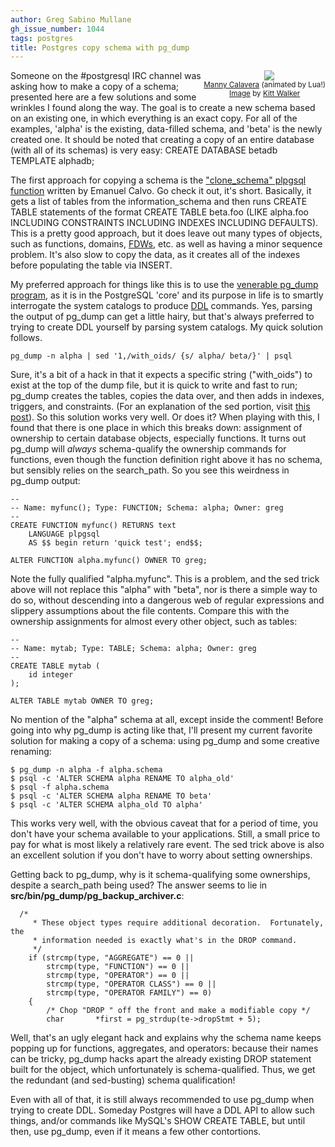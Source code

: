 ```yaml
---
author: Greg Sabino Mullane
gh_issue_number: 1044
tags: postgres
title: Postgres copy schema with pg_dump
---
```




<div class="separator" style="clear: both; float:right; text-align: center; padding-bottom: 1px"><a href="/blog/2014/10/09/postgres-copy-schema-with-pgdump/image-0-big.jpeg" imageanchor="1" style="clear: right; margin-bottom: 1em; margin-left: 1em;"><img border="0" src="/blog/2014/10/09/postgres-copy-schema-with-pgdump/image-0.jpeg"/></a>
<br/><small><a href="http://en.wikipedia.org/wiki/Grim_Fandango">Manny Calavera</a> (animated by Lua!)<br/><a href="https://flic.kr/p/6mkS3M">Image</a> by <a href="https://www.flickr.com/photos/kittwalker/">Kitt Walker</a></small></div>

Someone on the #postgresql IRC channel was asking how to make a copy of a schema; presented here are a few solutions and some wrinkles I found along the way. The goal is to create a new schema based on an existing one, in which everything is an exact copy. For all of the examples, 'alpha' is the existing, data-filled schema, and 'beta' is the newly created one. It should be noted that creating a copy of an entire database (with all of its schemas) is very easy: CREATE DATABASE betadb TEMPLATE alphadb;

The first approach for copying a schema is the ["clone_schema" plpgsql function](https://wiki.postgresql.org/wiki/Clone_schema)
written by Emanuel Calvo. Go check it out, it's short. Basically, it gets a list of tables from the information_schema and then runs CREATE TABLE statements of the format CREATE TABLE beta.foo (LIKE alpha.foo INCLUDING CONSTRAINTS INCLUDING INDEXES INCLUDING DEFAULTS). This is a pretty good approach, but it does leave out many types of objects, such as functions, domains, [FDWs](https://wiki.postgresql.org/wiki/Foreign_data_wrappers), etc. as well as having a minor sequence problem. It's also slow to copy the data, as it creates all of the indexes before populating the table via INSERT.

My preferred approach for things like this is to use the [venerable
pg_dump program](http://www.postgresql.org/docs/current/static/app-pgdump.html), as it is in the PostgreSQL 'core' and its purpose in life is to smartly interrogate the system catalogs to produce [DDL](http://en.wikipedia.org/wiki/Data_definition_language) commands. Yes, parsing the output of pg_dump can get a little hairy, but that's always preferred to trying to create DDL yourself by parsing system catalogs. My quick solution follows.

```
pg_dump -n alpha | sed '1,/with_oids/ {s/ alpha/ beta/}' | psql
```

Sure, it's a bit of a hack in that it expects a specific string ("with_oids") to exist at the top of the dump file, but it is quick to write and fast to run; pg_dump creates the tables, copies the data over, and then adds in indexes, triggers, and constraints. (For an explanation of the sed portion, visit [this post](/blog/2013/10/28/postgres-sed-pgdump-warnings)). So this solution works very well. Or does it? When playing with this, I found that there is one place in which this breaks down: assignment of ownership to certain database objects, especially functions. It turns out pg_dump will *always* schema-qualify the ownership commands for functions, even though the function definition right above it has no schema, but sensibly relies on the search_path. So you see this weirdness in pg_dump output:

```
--
-- Name: myfunc(); Type: FUNCTION; Schema: alpha; Owner: greg
--
CREATE FUNCTION myfunc() RETURNS text
    LANGUAGE plpgsql
    AS $$ begin return 'quick test'; end$$;

ALTER FUNCTION alpha.myfunc() OWNER TO greg;
```

Note the fully qualified "alpha.myfunc". This is a problem, and the sed trick above will not replace this "alpha" with "beta", nor is there a simple way to do so, without descending into a dangerous web of regular expressions and slippery assumptions about the file contents. Compare this with the ownership assignments for almost every other object, such as tables:

```
--
-- Name: mytab; Type: TABLE; Schema: alpha; Owner: greg
--
CREATE TABLE mytab (
    id integer
);

ALTER TABLE mytab OWNER TO greg;
```

No mention of the "alpha" schema at all, except inside the comment! Before going into why pg_dump is acting like that, I'll present my current favorite solution for making a copy of a schema: using pg_dump and some creative renaming:

```
$ pg_dump -n alpha -f alpha.schema
$ psql -c 'ALTER SCHEMA alpha RENAME TO alpha_old'
$ psql -f alpha.schema
$ psql -c 'ALTER SCHEMA alpha RENAME TO beta'
$ psql -c 'ALTER SCHEMA alpha_old TO alpha'
```

This works very well, with the obvious caveat that for a period of time, you don't have your schema available to your applications. Still, a small price to pay for what is most likely a relatively rare event. The sed trick above is also an excellent solution if you don't have to worry about setting ownerships.

Getting back to pg_dump, why is it schema-qualifying some ownerships, despite a search_path being used? The answer seems to lie in **src/bin/pg_dump/pg_backup_archiver.c**:

```
  /*                                                                                                                                                      
     * These object types require additional decoration.  Fortunately, the                                                                                  
     * information needed is exactly what's in the DROP command.                                                                                            
     */
    if (strcmp(type, "AGGREGATE") == 0 ||
        strcmp(type, "FUNCTION") == 0 ||
        strcmp(type, "OPERATOR") == 0 ||
        strcmp(type, "OPERATOR CLASS") == 0 ||
        strcmp(type, "OPERATOR FAMILY") == 0)
    {
        /* Chop "DROP " off the front and make a modifiable copy */
        char       *first = pg_strdup(te->dropStmt + 5);
```

Well, that's an ugly elegant hack and explains why the schema name keeps popping up for functions, aggregates, and operators: because their names can be tricky, pg_dump hacks apart the already existing DROP statement built for the object, which unfortunately is schema-qualified. Thus, we get the redundant (and sed-busting) schema qualification!

Even with all of that, it is still always recommended to use pg_dump when trying to create DDL. Someday Postgres will have a DDL API to allow such things, and/or commands like MySQL's SHOW CREATE TABLE, but until then, use pg_dump, even if it means a few other contortions.


